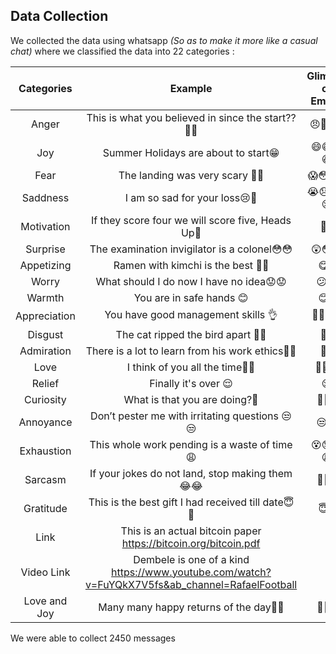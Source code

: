## Data Collection

We collected the data using whatsapp *(So as to make it more like a casual chat)* where we classified the data into 22 categories :


|Categories        |Example   |Glimpse of Emojis        
|    :---:    |   :---:  |    :---:    
|Anger        |This is what you believed in since the start??😤😠|😠😤😡🤬 
|Joy          |Summer Holidays are about to start😁|😄😅😁😆            
|Fear         |The landing was very scary 😬😨|😱😳😬😨           
|Saddness     |I am so sad for your loss😢🥺|😭😞🥺😩😢  
|Motivation   |If they score four we will score five, Heads Up💪|💪✊      
|Surprise     |The examination invigilator is a colonel😳😳|😲😳😱           
|Appetizing   |Ramen with kimchi is the best 🤤🤤|😋🤤           
|Worry        |What should I do now I have no idea😟😟|😕😟           
|Warmth       |You are in safe hands 😊|😊🤗           
|Appreciation |You have good management skills 👌|👏🔥👌🙌               
|Disgust      |The cat ripped the bird apart 🤢🤮|🤢🤮            
|Admiration   |There is a lot to learn from his work ethics🤩😍|🤩😍            
|Love         |I think of you all the time🥰😘|🥰😘❤️            
|Relief       |Finally it's over 😌|😌            
|Curiosity    |What is that you are doing?🤔|🧐🤔🤨            
|Annoyance    |Don’t pester me with irritating questions 😒😒|😒😑            
|Exhaustion   |This whole work pending is a waste of time😩|😵😓😫😩            
|Sarcasm      |If your jokes do not land, stop making them😂😂|🤣😂😆       
|Gratitude    |This is the best gift I had received till date😇🙏|😇🙏            
|Link         |This is an actual bitcoin paper https://bitcoin.org/bitcoin.pdf|       
|Video Link   |Dembele is one of a kind https://www.youtube.com/watch?v=FuYQkX7V5fs&ab_channel=RafaelFootball|            
|Love and Joy |Many many happy returns of the day🎉🎉|🥳🎊🎉           


We were able to collect 2450 messages
